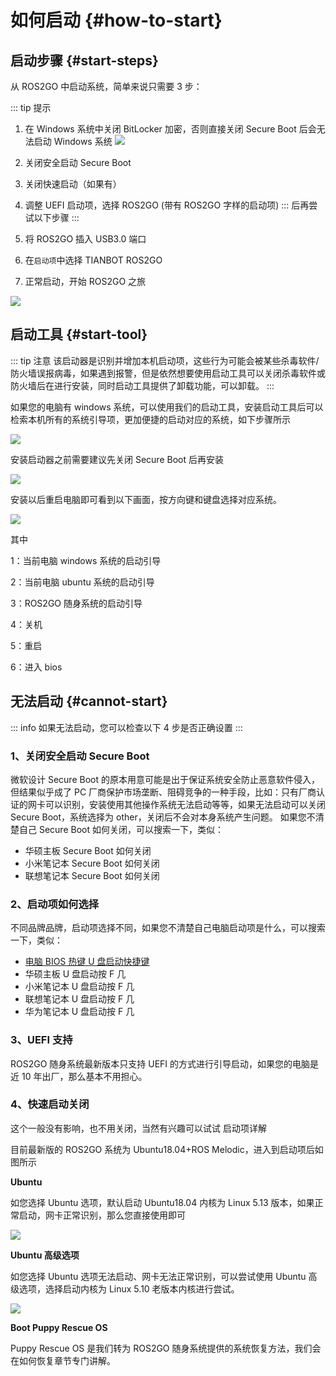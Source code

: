 # 如何启动 {#how-to-start}

## 启动步骤 {#start-steps}

从 ROS2GO 中启动系统，简单来说只需要 3 步：

::: tip 提示
1. 在 Windows 系统中关闭 BitLocker 加密，否则直接关闭 Secure Boot 后会无法启动 Windows 系统
![](https://tianbot-pic.oss-cn-beijing.aliyuncs.com/tianbot-pic/Tianbot-Doc/ros2go/bitlocker.png)
2. 关闭安全启动 Secure Boot
3. 关闭快速启动（如果有）
4. 调整 UEFI 启动项，选择 ROS2GO (带有 ROS2GO 字样的启动项)
:::
后再尝试以下步骤
:::

1. 将 ROS2GO 插入 USB3.0 端口

2. 在`启动项`中选择 TIANBOT ROS2GO

3. 正常启动，开始 ROS2GO 之旅

![](https://tianbot-pic.oss-cn-beijing.aliyuncs.com/tianbot/202109241902600.webp)

## 启动工具 {#start-tool}

::: tip 注意
该启动器是识别并增加本机启动项，这些行为可能会被某些杀毒软件/防火墙误报病毒，如果遇到报警，但是依然想要使用启动工具可以关闭杀毒软件或防火墙后在进行安装，同时启动工具提供了卸载功能，可以卸载。
:::

如果您的电脑有 windows 系统，可以使用我们的启动工具，安装启动工具后可以检索本机所有的系统引导项，更加便捷的启动对应的系统，如下步骤所示

![](https://tianbot-pic.oss-cn-beijing.aliyuncs.com/tianbot/202208292138118.png)

安装启动器之前需要建议先关闭 Secure Boot 后再安装

![](https://tianbot-pic.oss-cn-beijing.aliyuncs.com/tianbot/202208292145340.png)

安装以后重启电脑即可看到以下画面，按方向键和键盘选择对应系统。

![](https://tianbot-pic.oss-cn-beijing.aliyuncs.com/tianbot/202208292153343.png)

其中

1：当前电脑 windows 系统的启动引导

2：当前电脑 ubuntu 系统的启动引导

3：ROS2GO 随身系统的启动引导

4：关机

5：重启

6：进入 bios

## 无法启动 {#cannot-start}

::: info
如果无法启动，您可以检查以下 4 步是否正确设置
:::

### 1、关闭安全启动 Secure Boot

微软设计 Secure Boot 的原本用意可能是出于保证系统安全防止恶意软件侵入，但结果似乎成了 PC 厂商保护市场垄断、阻碍竞争的一种手段，比如：只有厂商认证的网卡可以识别，安装使用其他操作系统无法启动等等，如果无法启动可以关闭 Secure Boot，系统选择为 other，关闭后不会对本身系统产生问题。
如果您不清楚自己 Secure Boot 如何关闭，可以搜索一下，类似：

- 华硕主板 Secure Boot 如何关闭
- 小米笔记本 Secure Boot 如何关闭
- 联想笔记本 Secure Boot 如何关闭

### 2、启动项如何选择

不同品牌品牌，启动项选择不同，如果您不清楚自己电脑启动项是什么，可以搜索一下，类似：

- [电脑 BIOS 热键 U 盘启动快捷键](https://www.bing.com/search?q=%E7%94%B5%E8%84%91BIOS%E7%83%AD%E9%94%AEU%E7%9B%98%E5%90%AF%E5%8A%A8%E5%BF%AB%E6%8D%B7%E9%94%AE)
- 华硕主板 U 盘启动按 F 几
- 小米笔记本 U 盘启动按 F 几
- 联想笔记本 U 盘启动按 F 几
- 华为笔记本 U 盘启动按 F 几

### 3、UEFI 支持

ROS2GO 随身系统最新版本只支持 UEFI 的方式进行引导启动，如果您的电脑是近 10 年出厂，那么基本不用担心。

### 4、快速启动关闭

这个一般没有影响，也不用关闭，当然有兴趣可以试试
启动项详解

目前最新版的 ROS2GO 系统为 Ubuntu18.04+ROS Melodic，进入到启动项后如图所示

**Ubuntu**

如您选择 Ubuntu 选项，默认启动 Ubuntu18.04 内核为 Linux 5.13 版本，如果正常启动，网卡正常识别，那么您直接使用即可

![](https://tianbot-pic.oss-cn-beijing.aliyuncs.com/tianbot/202109241903118.webp)

**Ubuntu 高级选项**

如您选择 Ubuntu 选项无法启动、网卡无法正常识别，可以尝试使用 Ubuntu 高级选项，选择启动内核为 Linux 5.10 老版本内核进行尝试。

![](https://tianbot-pic.oss-cn-beijing.aliyuncs.com/tianbot/202109241903885.webp)

**Boot Puppy Rescue OS**

Puppy Rescue OS 是我们转为 ROS2GO 随身系统提供的系统恢复方法，我们会在如何恢复章节专门讲解。